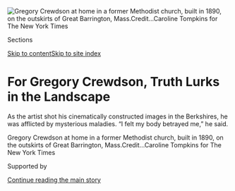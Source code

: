 <div id="app">

<div>

<div>

<div>

</div>

<div data-aria-hidden="false">

<div id="site-content" data-role="main">

<div>

<div class="css-1aor85t" style="opacity:0.000000001;z-index:-1;visibility:hidden">

<div class="css-1hqnpie">

<div class="css-epjblv">

<span class="css-17xtcya">[Art &
Design](/section/arts/design)</span><span class="css-x15j1o">|</span><span class="css-fwqvlz">For
Gregory Crewdson, Truth Lurks in the
Landscape</span>

</div>

<div class="css-k008qs">

<div class="css-1iwv8en">

<span class="css-18z7m18"></span>

<div>

</div>

</div>

<span class="css-1n6z4y">https://nyti.ms/2Qcqejf</span>

<div class="css-1705lsu">

<div class="css-4xjgmj">

<div class="css-4skfbu" data-role="toolbar" data-aria-label="Social Media Share buttons, Save button, and Comments Panel with current comment count" data-testid="share-tools">

  - 
  - 
  - 
  - 
    
    <div class="css-6n7j50">
    
    </div>

  - 

</div>

</div>

</div>

</div>

</div>

</div>

<div class="css-11qgg8s">

</div>

<div id="fullBleedHeaderContent">

<div class="css-n4ws9g">

![<span class="css-16f3y1r e13ogyst0" data-aria-hidden="true">Gregory
Crewdson at home in a former Methodist church, built in 1890, on the
outskirts of Great Barrington,
Mass.</span><span class="css-cnj6d5 e1z0qqy90" itemprop="copyrightHolder"><span class="css-1ly73wi e1tej78p0">Credit...</span><span><span>Caroline
Tompkins for The New York
Times</span></span></span>](https://static01.graylady3jvrrxbe.onion/images/2020/08/23/arts/23CREWDSON1/merlin_175281771_8b92d488-8a5e-4287-ad59-5d7b7eb4af81-articleLarge.jpg?quality=75&auto=webp&disable=upscale)

</div>

<div class="css-3z92zw">

<div class="css-6cn7ki">

<div class="NYTAppHideMasthead css-1bcu9v6 e1suatyy0">

<div class="section css-1o1qe8k e1suatyy2">

<div class="css-cu5p7t er09x8g0">

<div class="css-6n7j50">

</div>

<span class="css-1dv1kvn">Sections</span>

[Skip to content](#site-content)[Skip to site index](#site-index)

</div>

<div class="css-10698na e1huz5gh0">

</div>

</div>

</div>

<div class="css-1sojcmr ehdk2mb0">

# For Gregory Crewdson, Truth Lurks in the Landscape

</div>

As the artist shot his cinematically constructed images in the
Berkshires, he was afflicted by mysterious maladies. “I felt my body
betrayed me,” he said.

</div>

</div>

<div class="css-nwzfg5 e1gnum310">

<span class="css-1f9pvn2 design">Gregory Crewdson at home in a former
Methodist church, built in 1890, on the outskirts of Great Barrington,
Mass.</span><span class="css-cnj6d5 e1z0qqy90" itemprop="copyrightHolder"><span class="css-1ly73wi e1tej78p0">Credit...</span><span><span>Caroline
Tompkins for The New York Times</span></span></span>

</div>

<div id="sponsor-wrapper" class="css-1hyfx7x">

<div id="sponsor-slug" class="css-19vbshk">

Supported by

</div>

[Continue reading the main
story](#after-sponsor)

<div id="sponsor" class="ad sponsor-wrapper" style="text-align:center;height:100%;display:block">

</div>

<div id="after-sponsor">

</div>

</div>

<div class="css-1wx1auc e1gnum311">

<div class="css-18e8msd">

<div class="css-vp77d3 epjyd6m0">

<div class="css-1baulvz">

By <span class="css-1baulvz last-byline" itemprop="name">Arthur
Lubow</span>

</div>

</div>

  - 
    
    <div class="css-ld3wwf e16638kd2">
    
    Aug. 20,
    2020
    
    </div>

  - 
    
    <div class="css-4xjgmj">
    
    <div class="css-d8bdto" data-role="toolbar" data-aria-label="Social Media Share buttons, Save button, and Comments Panel with current comment count" data-testid="share-tools">
    
      - 
      - 
      - 
      - 
        
        <div class="css-6n7j50">
        
        </div>
    
      - 
    
    </div>
    
    </div>

</div>

</div>

</div>

<div class="section meteredContent css-1r7ky0e" name="articleBody" itemprop="articleBody">

<div class="css-1fanzo5 StoryBodyCompanionColumn">

<div class="css-53u6y8">

GREAT BARRINGTON, Mass. — The world has caught up to [Gregory
Crewdson](https://gagosian.com/artists/gregory-crewdson/). In his
large-scale photographs, which are produced with a movie crew in bravura
Hollywood style, the people stare off into space, cloaked in solipsistic
misery. The lighting is so portentous and the isolation and hopelessness
so exaggerated that these scenes have always reminded me of Technicolor
film stills from a 1950s melodrama — a kitschy imitation of life.

Until now. In the current locked-down world, which is hollowed out by
economic collapse and fragmented by fear of contagion, Mr. Crewdson’s
overwrought images seem like faithful representations of our frazzled
psychological state. “It’s weird how all my pictures have taken on a new
meaning,” he said.

In a masked interview last month in his Great Barrington studio,
adjacent to the deconsecrated 1890 Methodist church where he lives, he
and Juliane Hiam, his studio manager and romantic partner, hung his
prints, which are more than seven feet wide and four feet high, one by
one on the wall. It was the first studio visit since the pandemic
lockdown in March, and Mr. Crewdson, 57, a stocky, affable man, looked
relaxed in a T-shirt and shorts.

</div>

</div>

<div class="css-1fanzo5 StoryBodyCompanionColumn">

<div class="css-53u6y8">

His most recent body of work, a 16-photograph collection he calls [“An
Eclipse of
Moths,”](https://aperture.org/shop/gregory-crewdson-an-eclipse-of-moths/)
will be presented in late September at
[Gagosian](https://gagosian.com/artists/gregory-crewdson/) in Beverly
Hills, and subsequently in Paris and New York. He shot the pictures on
the outskirts of Pittsfield, a depressed town 20 miles north of his home
in the Berkshires.

</div>

</div>

<div class="css-79elbk" data-testid="photoviewer-wrapper">

<div class="css-z3e15g" data-testid="photoviewer-wrapper-hidden">

</div>

<div class="css-1a48zt4 ehw59r15" data-testid="photoviewer-children">

![<span class="css-16f3y1r e13ogyst0" data-aria-hidden="true">Gregory
Crewdson’s “Redemption Center” (2018-19) is a constructed image in which
a hard-bitten character with a cart of junk seems to be looking futilely
for redemption in his life. The artist found period cars, used local
residents as actors and brought in a billboard painting crew to mark the
wall of the
building.</span><span class="css-cnj6d5 e1z0qqy90" itemprop="copyrightHolder"><span class="css-1ly73wi e1tej78p0">Credit...</span><span>Gregory
Crewdson, via
Gagosian</span></span>](https://static01.graylady3jvrrxbe.onion/images/2020/08/23/arts/23CREWDSON-02/23CREWDSON-02-articleLarge.jpg?quality=75&auto=webp&disable=upscale)

</div>

</div>

<div class="css-1fanzo5 StoryBodyCompanionColumn">

<div class="css-53u6y8">

His central decision when he stages a photograph is selecting the site.
“I spend a lot of time driving around, finding locations that can
accommodate a picture,” Mr. Crewdson said, explaining the elaborate
scouting procedure for his constructed images. “Returning to these
locations, a story will come into my head.” He then describes the
concept to Ms. Hiam, who writes a scenario that will provide a template
for the shoot. “There’s no motivation, no plot,” he said. “I love the
idea of creating a moment that has no before and after. I do everything
I can to make it as powerful as possible.”

The collection’s name alludes to a term for a cluster of the nocturnal
flying insects, which gather around an illumination source, eventually
obscuring it. The hard-bitten figures in his photographs are similarly
attracted — metaphorically to a promise of grace, literally to radiance
— in a quest that ends in self-defeat. Driving home that trope, Mr.
Crewdson brought street lamps into many scenes, fitting them with
special lights that cast an eerie glow.

The region has been hit hard by the opioid epidemic. “On a daily basis
we would see O.D.’s,” Mr. Crewdson said. He and Ms. Hiam recruited local
people to appear in the pictures, and for some, a dejected air and a
vacant stare did not require
acting.

</div>

</div>

<div class="css-79elbk" data-testid="photoviewer-wrapper">

<div class="css-z3e15g" data-testid="photoviewer-wrapper-hidden">

</div>

<div class="css-1a48zt4 ehw59r15" data-testid="photoviewer-children">

<div class="css-1xdhyk6 erfvjey0">

<span class="css-1ly73wi e1tej78p0">Image</span>

<div class="css-zjzyr8">

<div data-testid="lazyimage-container" style="height:257.77777777777777px">

</div>

</div>

</div>

<span class="css-16f3y1r e13ogyst0" data-aria-hidden="true">Cranes used
in the production of “Redemption
Center.”</span><span class="css-cnj6d5 e1z0qqy90" itemprop="copyrightHolder"><span class="css-1ly73wi e1tej78p0">Credit...</span><span>Grace
Clark for Crewdson Studio</span></span>

</div>

</div>

<div class="css-1fanzo5 StoryBodyCompanionColumn">

<div class="css-53u6y8">

Embellishing his landscapes, he painted billboards and altered the
street signs. He towed in dilapidated cars and installed an old
telephone booth. “We age everything,” he said. “It should all look
slightly broken. We work closely with the town. I asked them not to pave
any streets, cut any grass. It’s all in the effort of making a world
that is beautiful and unsettling. I want it to feel both timeless and of
the moment.” Everything appears to be outmoded, even the overhead
electric wires.

He shot “An Eclipse of Moths,” and previous sequences of
Berkshires-based photographs, during the summer, when the twilight is
prolonged. Conveniently, he is off from his teaching duties at Yale,
where he is the director of graduate studies in photography. “There is a
New England quality in the majesty of some of the trees,” said his
friend Deborah Berke, dean of the Yale School of Architecture. “A
sturdiness and scale and greenness to some of those trees is in high
contrast to the buildings and the cars and the other parts of the
landscape that don’t have that staying power.”

The section of Pittsfield where he staged his pictures is near a General
Electric transformer plant that[poisoned the environment with PCBs but
also employed most of the
town](https://www.wbur.org/radioboston/2016/06/29/ge-and-pittsfield).
Ms. Hiam, who was born in Pittsfield, said, “My parents worked for GE.
Everyone I knew had parents who came here for GE.” Pittsfield was
devastated in 1987 by the closing of the factory, which now looms over
the landscape like a ruined castle in a European
village.

</div>

</div>

<div class="css-79elbk" data-testid="photoviewer-wrapper">

<div class="css-z3e15g" data-testid="photoviewer-wrapper-hidden">

</div>

<div class="css-1a48zt4 ehw59r15" data-testid="photoviewer-children">

<div class="css-1xdhyk6 erfvjey0">

<span class="css-1ly73wi e1tej78p0">Image</span>

<div class="css-zjzyr8">

<div data-testid="lazyimage-container" style="height:215.88888888888889px">

</div>

</div>

</div>

<span class="css-16f3y1r e13ogyst0" data-aria-hidden="true">“Funerary
Back Lot,” from Gregory Crewdson’s new series, shows a young woman
bathing in a burial vault. The idea came to Mr. Crewdson when he found
the vaults in an abandoned
site.</span><span class="css-cnj6d5 e1z0qqy90" itemprop="copyrightHolder"><span class="css-1ly73wi e1tej78p0">Credit...</span><span>
Gregory Crewdson, via Gagosian</span></span>

</div>

</div>

<div class="css-1fanzo5 StoryBodyCompanionColumn">

<div class="css-53u6y8">

But Mr. Crewdson, who as a boy summered in a cabin in the nearby town of
Becket with his Brooklyn-based family, sees the surroundings from a
different vantage point. “He definitely feels the area is enchanting,”
Ms. Hiam said. “It’s the feeling a vacationer would have — the detached
and enchanted view. When he takes me around to show his locations, I’m
often not seeing what he is seeing yet.”

As Mr. Crewdson shot the pictures two years ago, overseeing a large crew
of technicians and actors, he was afflicted by mysterious maladies. “I’m
not even sure it was conscious in terms of the content of the work, but
one of the central themes for me is brokenness,” he said. “I was having
a series of serious physical ailments that made going through life, let
alone the production, a real chore.” He was short of breath, constantly
fatigued, liable to fall asleep at odd times.

</div>

</div>

<div class="css-1fanzo5 StoryBodyCompanionColumn">

<div class="css-53u6y8">

“There’s always an unconscious connection between my life and my work,”
he said. “All my work really does start with a psychological state of
looking inward and projecting outward — a tension between something very
intimate and something very removed. I was also just coming out of a
difficult divorce and had moved out of New York, trying to continue my
relationship with my children by constant commuting. At the core, I felt
my body had betrayed me.”

He delayed seeing a doctor until he was in postproduction, and then
learned that he was suffering from severe sleep apnea, waking as
frequently as 50 times an hour during the night. Since then, he has
recovered. He follows a strict daily regimen: abstaining from alcohol,
eating the same two meals (heavy on salmon), swimming in a lake for an
hour and a
half.

</div>

</div>

<div class="css-79elbk" data-testid="photoviewer-wrapper">

<div class="css-z3e15g" data-testid="photoviewer-wrapper-hidden">

</div>

<div class="css-1a48zt4 ehw59r15" data-testid="photoviewer-children">

<div class="css-1xdhyk6 erfvjey0">

<span class="css-1ly73wi e1tej78p0">Image</span>

<div class="css-zjzyr8">

<div data-testid="lazyimage-container" style="height:215.88888888888889px">

</div>

</div>

</div>

<span class="css-16f3y1r e13ogyst0" data-aria-hidden="true">In “The
Cobra,” a fair ride from yesteryear has been abandoned in a site that
looks like a junkyard. A young woman is in a grim erotic standoff with a
young man in a shipping
container. </span><span class="css-cnj6d5 e1z0qqy90" itemprop="copyrightHolder"><span class="css-1ly73wi e1tej78p0">Credit...</span><span>
Gregory Crewdson, via Gagosian</span></span>

</div>

</div>

<div class="css-1fanzo5 StoryBodyCompanionColumn">

<div class="css-53u6y8">

Mr. Crewdson’s chosen genre, the constructed photograph, is nearly as
old as photography itself, but for a long time it fell out of favor. As
early as the 1850s in Victorian England, [Henry Peach
Robinson](https://www.getty.edu/art/collection/artists/1936/henry-peach-robinson-british-1830-1901/)
and [Oscar G.
Rejlander](https://www.getty.edu/art/collection/artists/1650/oscar-gustave-rejlander-british-born-sweden-1813-1875/)
engineered tableaus with actors and stage sets — and even, in a handmade
precursor of digital manipulation, montaged multiple negatives — to
create photographic facsimiles of history paintings or domestic dramas.
But the sentimentality of their images and the subordination of the
camera to the aesthetics of the easel damned those photographers in the
eyes of their modernist descendants.

Over a century later, starting in the late ’70s, [Jeff
Wall](https://gagosian.com/artists/jeff-wall/), who was deeply schooled
in art history and influenced by Conceptual art, brought the constructed
photograph back into critical favor with his large color-transparency
light boxes. Concurrently, but from more of a pop-culture vantage point
(referring to Hitchcock, for instance, rather than Delacroix and Manet),
[Cindy Sherman’s “Untitled Film
Stills”](https://www.moma.org/learn/moma_learning/cindy-sherman-untitled-film-stills-1977-80/)
demonstrated the capability of the constructed photograph to express an
artist’s personal obsessions and (in her case) feminist concerns.

Since then, Mr. Crewdson has been one of many artists, including
[Philip-Lorca diCorcia](https://www.moma.org/artists/7027), [Stan
Douglas](https://www.davidzwirner.com/artists/stan-douglas/biography)
and [Alex Prager](https://www.alexprager.com/), who explore various
approaches to the practice. “They have been developing different models
of production in a way that is unmistakably cinematic,” Roxana Marcoci,
senior curator of photography at MoMA, said in a phone interview. “They
are as attentive to the furniture and the location as to the faces and
bodies of the people they are portraying. You have the aesthetic of the
film
still.”

</div>

</div>

<div class="css-79elbk" data-testid="photoviewer-wrapper">

<div class="css-z3e15g" data-testid="photoviewer-wrapper-hidden">

</div>

<div class="css-1a48zt4 ehw59r15" data-testid="photoviewer-children">

<div class="css-1xdhyk6 erfvjey0">

<span class="css-1ly73wi e1tej78p0">Image</span>

<div class="css-zjzyr8">

<div data-testid="lazyimage-container" style="height:216.5333333333333px">

</div>

</div>

</div>

<span class="css-16f3y1r e13ogyst0" data-aria-hidden="true">In Mr.
Crewdson’s “Red Star Express,” the shuttered GE transformer plant looms
over the town like a ruined castle in a European village. The fire in
the truck was set by the production
team.</span><span class="css-cnj6d5 e1z0qqy90" itemprop="copyrightHolder"><span class="css-1ly73wi e1tej78p0">Credit...</span><span>
Gregory Crewdson, via Gagosian</span></span>

</div>

</div>

<div class="css-1fanzo5 StoryBodyCompanionColumn">

<div class="css-53u6y8">

Mr. Crewdson is a filmmaker manqué. “Almost from day one, I was
interested in the intersection between movies and a still image,” he
said. “I love movies maybe above all forms of art — the dreamlike
quality of going to a movie and watching the light on the screen and
being intoxicated by how that world seems separate from our world. But I
think in single images, always. I’m dyslexic and have trouble with
linear storytelling.”

Early in his career, in the mid-90s, Mr. Crewdson created and
photographed dioramas of out-of-scale insects and animals in natural
settings that evoked the uncanny hothouse atmosphere of David Lynch’s
movie “Blue Velvet.” As he advanced, he employed actors and film crews
to fabricate scenes with a similar emotional payoff on a grander scale.
During production, fog machines cloud the air and water trucks wet the
streets. Lights beam down from 80-foot-high cranes. Unusually for a
photographer, he employs a camera operator to press the shutter and a
director of photography to arrange the lighting. (Recently, he replaced
his 8 by 10 large-format film camera with a Phase One digital camera,
which, he says, has “100 or 200 times the definition.”) “I’m not
comfortable holding the camera even,” he said. “I’m interested in what I
see in front of me.”

The pictures in “An Eclipse of Moths” traffic less heavily in
otherworldly encounters than in previous sequences, including
[“Cathedral of the
Pines”](https://gagosian.com/exhibitions/2016/gregory-crewdson-cathedral-of-the-pines/)
(2016) and [“Beneath the
Roses”](https://gagosian.com/exhibitions/2005/gregory-crewdson-beneath-the-roses/)
(2005). Still, they feature such off-kilter human activities as a young
woman bathing in a concrete burial vault, another young woman standing
on a broken-down fair ride called “the Cobra” and holding an erotic
face-off with a shirtless youth in a discarded shipping container, boys
on bicycles close to the abandoned GE plant who are watching a fire burn
in the back of a truck, and a shirtless old man with a shopping cart
full of junk outside a building marked “Redemption
Center.”

</div>

</div>

<div class="css-79elbk" data-testid="photoviewer-wrapper">

<div class="css-z3e15g" data-testid="photoviewer-wrapper-hidden">

</div>

<div class="css-1a48zt4 ehw59r15" data-testid="photoviewer-children">

<div class="css-1xdhyk6 erfvjey0">

<span class="css-1ly73wi e1tej78p0">Image</span>

<div class="css-zjzyr8">

<div data-testid="lazyimage-container" style="height:217.17777777777778px">

</div>

</div>

</div>

<span class="css-16f3y1r e13ogyst0" data-aria-hidden="true">“Taxi
Depot”(2018-2019). The photographer creates seamless compositions from
multiple takes. The part of Pittsfield where Mr. Crewdson shot his
pictures has been hit hard by the opioid epidemic. “On a daily basis, we
would see O.D.’s,” he
said.</span><span class="css-cnj6d5 e1z0qqy90" itemprop="copyrightHolder"><span class="css-1ly73wi e1tej78p0">Credit...</span><span>Gregory
Crewdson, via Gagosian</span></span>

</div>

</div>

<div class="css-1fanzo5 StoryBodyCompanionColumn">

<div class="css-53u6y8">

The even lighting enhances the dreamlike quality. Everything is in
focus, nothing is blurry. In postproduction, he creates seamless
composites from various takes, so that the reflections in the rain
puddles are as sharp as mirror images and the houses in the distance are
as defined as the foreground buildings.

The son of a psychiatrist who treated patients in the family’s Park
Slope house, Mr. Crewdson likes to describe how as a boy he would lie on
the floorboards of the living room, hoping to hear what was being said
below. “I was trying to listen to something that was hidden or forbidden
in the domestic space,” he explained. He never could make out the
conversation. Like the people in his photographs, these mysterious
strangers tantalized his curiosity but kept their secrets just beyond
his grasp. So the fascination never faded. “I’ve always been drawn to
photography because of its inability to tell the full story,” he said.
“It remains unresolved.”

</div>

</div>

</div>

<div>

</div>

<div>

</div>

<div>

</div>

<div>

<div id="bottom-wrapper" class="css-1ede5it">

<div id="bottom-slug" class="css-l9onyx">

Advertisement

</div>

[Continue reading the main
story](#after-bottom)

<div id="bottom" class="ad bottom-wrapper" style="text-align:center;height:100%;display:block;min-height:90px">

</div>

<div id="after-bottom">

</div>

</div>

</div>

</div>

</div>

## Site Index

<div>

</div>

## Site Information Navigation

  - [© <span>2020</span> <span>The New York Times
    Company</span>](https://help.nytimes3xbfgragh.onion/hc/en-us/articles/115014792127-Copyright-notice)

<!-- end list -->

  - [NYTCo](https://www.nytco.com/)
  - [Contact
    Us](https://help.nytimes3xbfgragh.onion/hc/en-us/articles/115015385887-Contact-Us)
  - [Work with us](https://www.nytco.com/careers/)
  - [Advertise](https://nytmediakit.com/)
  - [T Brand Studio](http://www.tbrandstudio.com/)
  - [Your Ad
    Choices](https://www.nytimes3xbfgragh.onion/privacy/cookie-policy#how-do-i-manage-trackers)
  - [Privacy](https://www.nytimes3xbfgragh.onion/privacy)
  - [Terms of
    Service](https://help.nytimes3xbfgragh.onion/hc/en-us/articles/115014893428-Terms-of-service)
  - [Terms of
    Sale](https://help.nytimes3xbfgragh.onion/hc/en-us/articles/115014893968-Terms-of-sale)
  - [Site
    Map](https://spiderbites.nytimes3xbfgragh.onion)
  - [Help](https://help.nytimes3xbfgragh.onion/hc/en-us)
  - [Subscriptions](https://www.nytimes3xbfgragh.onion/subscription?campaignId=37WXW)

</div>

</div>

</div>

</div>
